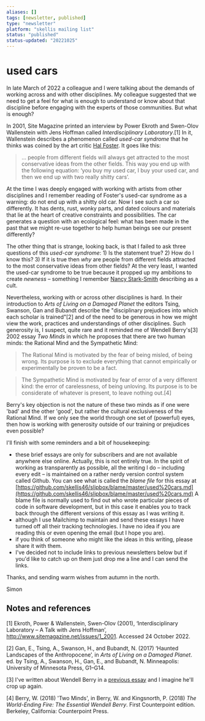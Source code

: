 ```yaml
---
aliases: []
tags: [newsletter, published]
type: "newsletter"
platform: "skellis mailing list"
status: "published"
status-updated: "20221025"
---
```


# used cars

In late March of 2022 a colleague and I were talking about the demands of working across and with other disciplines. My colleague suggested that we need to get a feel for what is enough to understand or know about that discipline before engaging with the experts of those communities. But what is enough? 

In 2001, Site Magazine printed an interview by Power Ekroth and Swen-Olov Wallenstein with Jens Hoffman called _Interdisciplinary Laboratory_.[1]  In it, Wallenstein describes a phenomenon called _used-car syndrome_ that he thinks was coined by the art critic [Hal Foster](https://en.wikipedia.org/wiki/Hal_Foster_(art_critic)). It goes like this:

 > ... people from different fields will always get attracted to the most conservative ideas from the other fields. This way you end up with the following equation: ‘you buy my used car, I buy your used car, and then we end up with two really shitty cars’.

At the time I was deeply engaged with working with artists from other disciplines and I remember reading of Foster's used-car syndrome as a warning: do not end up with a shitty old car. Now I see such a car so differently. It has dents, rust, wonky parts, and dated colours and materials that lie at the heart of creative constraints and possibilities. The car generates a question with an ecological feel: what has been made in the past that we might re-use together to help human beings see our present differently? 

The other thing that is strange, looking back, is that I failed to ask three questions of this _used-car syndrome_: 1) Is the statement true? 2) How do I know this? 3) If it is true then _why_ are people from different fields attracted to the most conservative ideas from other fields? At the very least, I wanted the used-car syndrome to be true because it propped up my ambitions to create _newness_ – something I remember [Nancy Stark-Smith](https://en.wikipedia.org/wiki/Nancy_Stark_Smith) describing as a cult.

Nevertheless, working with or across other disciplines is hard. In their introduction to _Arts of Living on a Damaged Planet_ the editors Tsing, Swanson, Gan and Bubandt describe the "disciplinary prejudices into which each scholar is trained"[2] and of the need to be generous in how we might view the work, practices and understandings of other disciplines. Such generosity is, I suspect, quite rare and it reminded me of Wendell Berry's[3] 2002 essay _Two Minds_ in which he proposes that there are two human minds: the Rational Mind and the Sympathetic Mind:

> The Rational Mind is motivated by the fear of being misled, of being wrong. Its purpose is to exclude everything that cannot empirically or experimentally be proven to be a fact.

> The Sympathetic Mind is motivated by fear of error of a very different kind: the error of carelessness, of being unloving. Its purpose is to be considerate of whatever is present, to leave nothing out.[4]

Berry's key objection is not the nature of these two minds as if one were 'bad' and the other 'good', but rather the cultural exclusiveness of the Rational Mind. If we only see the world through one set of (powerful) eyes, then how is working with generosity outside of our training or prejudices even possible?  

I'll finish with some reminders and a bit of housekeeping:

- these brief essays are only for subscribers and are not available anywhere else online. Actually, this is not entirely true. In the spirit of working as transparently as possible, all the writing I do – including every edit – is maintained on a rather nerdy version control system called Github. You can see what is called the _blame file_ for this essay at [https://github.com/skellis46/slipbox/blame/master/used%20cars.md](https://github.com/skellis46/slipbox/blame/master/used%20cars.md) A blame file is normally used to find out who wrote particular pieces of code in software development, but in this case it enables you to track back through the different versions of this essay as I was writing it.
- although I use Mailchimp to maintain and send these essays I have turned off all their tracking technologies. I have no idea if you are reading this or even opening the email (but I hope you are).
- if you think of someone who might like the ideas in this writing, please share it with them.
- I've decided not to include links to previous newsletters below but if you'd like to catch up on them just drop me a line and I can send the links.

Thanks, and sending warm wishes from autumn in the north.

Simon

## Notes and references

[1] Ekroth, Power & Wallenstein, Swen-Olov (2001), ‘Interdisciplinary Laboratory – A Talk with Jens Hoffman’, <http://www.sitemagazine.net/issues/1_2001>. Accessed 24 October 2022.

[2] Gan, E., Tsing, A., Swanson, H., and Bubandt, N. (2017) ‘Haunted Landscapes of the Anthropocene’, in _Arts of Living on a Damaged Planet_. ed. by Tsing, A., Swanson, H., Gan, E., and Bubandt, N. Minneapolis: University of Minnesota Press, G1–G14.

[3] I've written about Wendell Berry in a [previous essay](https://mailchi.mp/9df0c5a95a62/children-of-the-soil) and I imagine he'll crop up again.

[4] Berry, W. (2018) 'Two Minds', in Berry, W. and Kingsnorth, P. (2018) _The World-Ending Fire: The Essential Wendell Berry_. First Counterpoint edition. Berkeley, California: Counterpoint Press.
